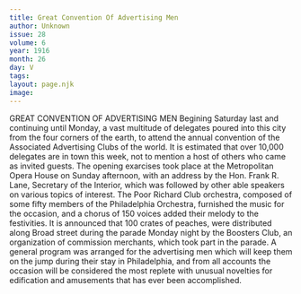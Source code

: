 ```yaml
---
title: Great Convention Of Advertising Men
author: Unknown
issue: 28
volume: 6
year: 1916
month: 26
day: V
tags:
layout: page.njk
image:
---
```

GREAT CONVENTION OF ADVERTISING MEN       Begining Saturday last and continuing until Monday, a vast multitude of delegates poured into this city from the four corners of the earth, to attend the annual convention of the Associated Advertising Clubs of the world. It is estimated that over 10,000 delegates are in town this week, not to mention a host of others who came as invited guests.       The opening exarcises took place at the Metropolitan Opera House on Sunday afternoon, with an address by the Hon. Frank R. Lane, Secretary of the Interior, which was followed by other able speakers on various topics of interest.       The Poor Richard Club orchestra, composed of some fifty members of the Philadelphia Orchestra, furnished the music for the occasion, and a chorus of 150 voices added their melody to the festivities.       It is announced that 100 crates of peaches, were distributed along Broad street during the parade Monday night by the Boosters Club, an organization of commission merchants, which took part in the parade.       A general program was arranged for the advertising men which will keep them on the jump during their stay in Philadelphia, and from all accounts the occasion will be considered the most replete with unusual novelties for edification and amusements that has ever been accomplished.    


